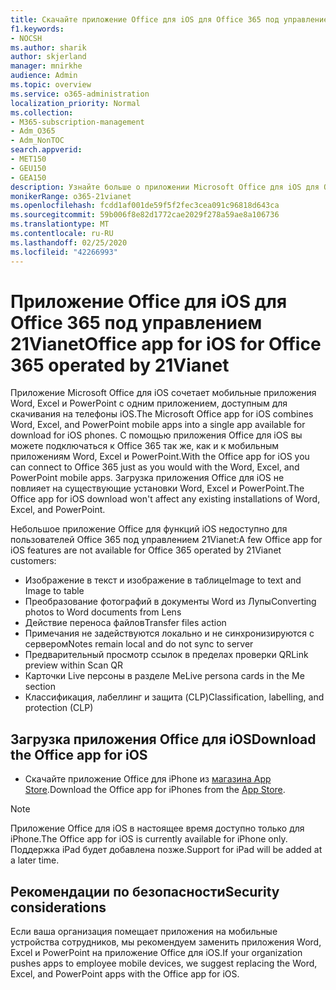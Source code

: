 ```yaml
---
title: Скачайте приложение Office для iOS для Office 365 под управлением 21Vianet
f1.keywords:
- NOCSH
ms.author: sharik
author: skjerland
manager: mnirkhe
audience: Admin
ms.topic: overview
ms.service: o365-administration
localization_priority: Normal
ms.collection:
- M365-subscription-management
- Adm_O365
- Adm_NonTOC
search.appverid:
- MET150
- GEU150
- GEA150
description: Узнайте больше о приложении Microsoft Office для iOS для Office 365 под управлением 21Vianet и о том, как скачать его для клиентов в Китае.
monikerRange: o365-21vianet
ms.openlocfilehash: fcdd1af001de59f5f2fec3cea091c96818d643ca
ms.sourcegitcommit: 59b006f8e82d1772cae2029f278a59ae8a106736
ms.translationtype: MT
ms.contentlocale: ru-RU
ms.lasthandoff: 02/25/2020
ms.locfileid: "42266993"
---
```

# <a name="office-app-for-ios-for-office-365-operated-by-21vianet"></a><span data-ttu-id="4f9e9-103">Приложение Office для iOS для Office 365 под управлением 21Vianet</span><span class="sxs-lookup"><span data-stu-id="4f9e9-103">Office app for iOS for Office 365 operated by 21Vianet</span></span>

<span data-ttu-id="4f9e9-104">Приложение Microsoft Office для iOS сочетает мобильные приложения Word, Excel и PowerPoint с одним приложением, доступным для скачивания на телефоны iOS.</span><span class="sxs-lookup"><span data-stu-id="4f9e9-104">The Microsoft Office app for iOS combines Word, Excel, and PowerPoint mobile apps into a single app available for download for iOS phones.</span></span> <span data-ttu-id="4f9e9-105">С помощью приложения Office для iOS вы можете подключаться к Office 365 так же, как и к мобильным приложениям Word, Excel и PowerPoint.</span><span class="sxs-lookup"><span data-stu-id="4f9e9-105">With the Office app for iOS you can connect to Office 365 just as you would with the Word, Excel, and PowerPoint mobile apps.</span></span> <span data-ttu-id="4f9e9-106">Загрузка приложения Office для iOS не повлияет на существующие установки Word, Excel и PowerPoint.</span><span class="sxs-lookup"><span data-stu-id="4f9e9-106">The Office app for iOS download won't affect any existing installations of Word, Excel, and PowerPoint.</span></span>

<span data-ttu-id="4f9e9-107">Небольшое приложение Office для функций iOS недоступно для пользователей Office 365 под управлением 21Vianet:</span><span class="sxs-lookup"><span data-stu-id="4f9e9-107">A few Office app for iOS features are not available for Office 365 operated by 21Vianet customers:</span></span>

- <span data-ttu-id="4f9e9-108">Изображение в текст и изображение в таблице</span><span class="sxs-lookup"><span data-stu-id="4f9e9-108">Image to text and Image to table</span></span> 
- <span data-ttu-id="4f9e9-109">Преобразование фотографий в документы Word из Лупы</span><span class="sxs-lookup"><span data-stu-id="4f9e9-109">Converting photos to Word documents from Lens</span></span> 
- <span data-ttu-id="4f9e9-110">Действие переноса файлов</span><span class="sxs-lookup"><span data-stu-id="4f9e9-110">Transfer files action</span></span> 
- <span data-ttu-id="4f9e9-111">Примечания не задействуются локально и не синхронизируются с сервером</span><span class="sxs-lookup"><span data-stu-id="4f9e9-111">Notes remain local and do not sync to server</span></span>
- <span data-ttu-id="4f9e9-112">Предварительный просмотр ссылок в пределах проверки QR</span><span class="sxs-lookup"><span data-stu-id="4f9e9-112">Link preview within Scan QR</span></span>
- <span data-ttu-id="4f9e9-113">Карточки Live персоны в разделе Me</span><span class="sxs-lookup"><span data-stu-id="4f9e9-113">Live persona cards in the Me section</span></span>
- <span data-ttu-id="4f9e9-114">Классификация, лабеллинг и защита (CLP)</span><span class="sxs-lookup"><span data-stu-id="4f9e9-114">Classification, labelling, and protection (CLP)</span></span>


## <a name="download-the-office-app-for-ios"></a><span data-ttu-id="4f9e9-115">Загрузка приложения Office для iOS</span><span class="sxs-lookup"><span data-stu-id="4f9e9-115">Download the Office app for iOS</span></span>

- <span data-ttu-id="4f9e9-116">Скачайте приложение Office для iPhone из [магазина App Store](https://products.office.com/mobile/office?rtc=2).</span><span class="sxs-lookup"><span data-stu-id="4f9e9-116">Download the Office app for iPhones from the [App Store](https://products.office.com/mobile/office?rtc=2).</span></span> 

> [!NOTE]
> <span data-ttu-id="4f9e9-117">Приложение Office для iOS в настоящее время доступно только для iPhone.</span><span class="sxs-lookup"><span data-stu-id="4f9e9-117">The Office app for iOS is currently available for iPhone only.</span></span> <span data-ttu-id="4f9e9-118">Поддержка iPad будет добавлена позже.</span><span class="sxs-lookup"><span data-stu-id="4f9e9-118">Support for iPad will be added at a later time.</span></span> 

## <a name="security-considerations"></a><span data-ttu-id="4f9e9-119">Рекомендации по безопасности</span><span class="sxs-lookup"><span data-stu-id="4f9e9-119">Security considerations</span></span>

<span data-ttu-id="4f9e9-120">Если ваша организация помещает приложения на мобильные устройства сотрудников, мы рекомендуем заменить приложения Word, Excel и PowerPoint на приложение Office для iOS.</span><span class="sxs-lookup"><span data-stu-id="4f9e9-120">If your organization pushes apps to employee mobile devices, we suggest replacing the Word, Excel, and PowerPoint apps with the Office app for iOS.</span></span>  


